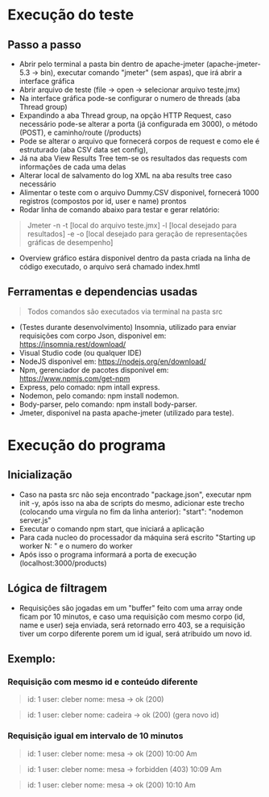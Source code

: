 # Execução do teste

## Passo a passo
* Abrir pelo terminal a pasta bin dentro de apache-jmeter (apache-jmeter-5.3 -> bin), executar comando "jmeter" (sem aspas), que irá abrir a interface gráfica
* Abrir arquivo de teste (file -> open -> selecionar arquivo teste.jmx)
* Na interface gráfica pode-se configurar o numero de threads (aba Thread group)
* Expandindo a aba Thread group, na opção HTTP Request, caso necessário pode-se alterar a porta (já configurada em 3000), o método (POST), e caminho/route (/products)
* Pode se alterar o arquivo que fornecerá corpos de request e como ele é estruturado (aba CSV data set config),
* Já na aba View Results Tree tem-se os resultados das requests com informações de cada uma delas
* Alterar local de salvamento do log XML na aba results tree caso necessário
* Alimentar o teste com o arquivo Dummy.CSV disponivel, fornecerá 1000 registros (compostos por id, user e name) prontos
* Rodar linha de comando abaixo para testar e gerar relatório:
> Jmeter -n -t [local do arquivo teste.jmx] -l [local desejado para resultados] -e -o [local desejado para geração de representações gráficas de desempenho]
* Overview gráfico estára disponivel dentro da pasta criada na linha de código executado, o arquivo será chamado index.hmtl

## Ferramentas e dependencias usadas
> Todos comandos são executados via terminal na pasta src

* (Testes durante desenvolvimento) Insomnia, utilizado para enviar requisições com corpo Json, disponivel em: https://insomnia.rest/download/
* Visual Studio code (ou qualquer IDE)
* NodeJS disponivel em: https://nodejs.org/en/download/
* Npm, gerenciador de pacotes disponivel em: https://www.npmjs.com/get-npm
* Express, pelo comado: npm intall express.
* Nodemon, pelo comando: npm install nodemon.
* Body-parser, pelo comando: npm install body-parser.
* Jmeter, disponivel na pasta apache-jmeter (utilizado para teste).

# Execução do programa

## Inicialização
* Caso na pasta src não seja encontrado "package.json", executar npm init -y, após isso na aba de scripts do mesmo, adicionar este trecho (colocando uma virgula no fim da 
linha anterior): "start": "nodemon server.js"
* Executar o comando npm start, que iniciará a aplicação
* Para cada nucleo do processador da máquina será escrito "Starting up worker N: " e o numero do worker
* Após isso o programa informará a porta de execução (localhost:3000/products)

## Lógica de filtragem
* Requisições são jogadas em um "buffer" feito com uma array onde ficam por 10 minutos, e caso uma requisição com mesmo corpo (id, name e user) seja enviada, será retornado erro 403, se a requisição tiver um corpo diferente porem um id igual, será atribuido um novo id.

## Exemplo:

### Requisição com mesmo id e conteúdo diferente
> id: 1 user: cleber nome: mesa -> ok (200)

> id: 1 user: cleber nome: cadeira -> ok (200) (gera novo id)

### Requisição igual em intervalo de 10 minutos
> id: 1 user: cleber nome: mesa -> ok (200) 10:00 Am

> id: 1 user: cleber nome: mesa -> forbidden (403) 10:09 Am

> id: 1 user: cleber nome: mesa -> ok (200) 10:10 Am





